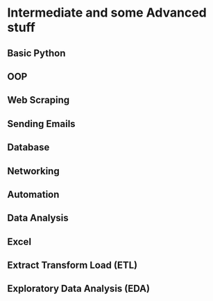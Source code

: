 # Intermediate and some Advanced stuff

## Basic Python
## OOP 
## Web Scraping
## Sending Emails
## Database
## Networking
## Automation
## Data Analysis
## Excel
## Extract Transform Load (ETL)
## Exploratory Data Analysis (EDA)
